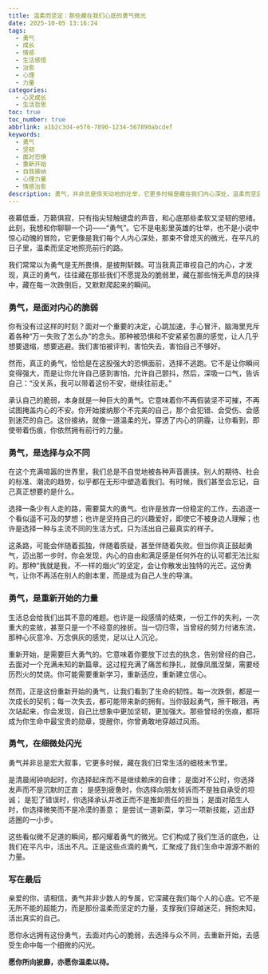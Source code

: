```yaml
---
title: 温柔而坚定：那些藏在我们心底的勇气微光
date: 2025-10-05 13:16:24
tags:
  - 勇气
  - 成长
  - 情感
  - 生活感悟
  - 治愈
  - 心理
  - 力量
categories:
  - 心灵成长
  - 生活哲思
toc: true
toc_number: true
abbrlink: a1b2c3d4-e5f6-7890-1234-567890abcdef
keywords:
  - 勇气
  - 坚韧
  - 面对恐惧
  - 重新开始
  - 自我接纳
  - 心理力量
  - 情感治愈
description: 勇气，并非总是惊天动地的壮举，它更多时候是藏在我们内心深处，温柔而坚定的微光。这篇文章将带你探索勇气在生活中的不同面向，从面对脆弱到选择与众不同，从重新开始到细微处的闪光。愿你从中找到共鸣，汲取力量，相信自己拥有穿越一切的力量。
---
```


夜幕低垂，万籁俱寂，只有指尖轻触键盘的声音，和心底那些柔软又坚韧的思绪。此刻，我想和你聊聊一个词——“勇气”。它不是电影里英雄的壮举，也不是小说中惊心动魄的冒险，它更像是我们每个人内心深处，那束不曾熄灭的微光，在平凡的日子里，温柔而坚定地照亮前行的路。

我们常常以为勇气是无所畏惧，是披荆斩棘。可当我真正审视自己的内心，才发现，真正的勇气，往往藏在那些我们不愿提及的脆弱里，藏在那些悄无声息的抉择中，藏在每一次跌倒后，又默默爬起来的瞬间。

### 勇气，是面对内心的脆弱

你有没有过这样的时刻？面对一个重要的决定，心跳加速，手心冒汗，脑海里充斥着各种“万一失败了怎么办”的念头。那种被恐惧和不安紧紧包裹的感觉，让人几乎想要退缩，想要逃避。我们害怕被评判，害怕失去，害怕自己不够好。

然而，真正的勇气，恰恰是在这股强大的恐惧面前，选择不逃跑。它不是让你瞬间变得强大，而是让你允许自己感到害怕，允许自己颤抖，然后，深吸一口气，告诉自己：“没关系，我可以带着这份不安，继续往前走。”

承认自己的脆弱，本身就是一种巨大的勇气。它意味着你不再假装坚不可摧，不再试图掩盖内心的不安。你开始接纳那个不完美的自己，那个会犯错、会受伤、会感到迷茫的自己。这份接纳，就像一道温柔的光，穿透了内心的阴霾，让你看到，即使带着伤痕，你依然拥有前行的力量。

### 勇气，是选择与众不同

在这个充满喧嚣的世界里，我们总是不自觉地被各种声音裹挟。别人的期待、社会的标准、潮流的趋势，似乎都在无形中塑造着我们。有时候，我们甚至会忘记，自己真正想要的是什么。

选择一条少有人走的路，需要莫大的勇气。也许是放弃一份稳定的工作，去追逐一个看似遥不可及的梦想；也许是坚持自己的兴趣爱好，即使它不被身边人理解；也许是选择一种与主流不同的生活方式，只为活出自己最真实的样子。

这条路，可能会伴随着孤独，伴随着质疑，甚至伴随着失败。但当你真正鼓起勇气，迈出那一步时，你会发现，内心的自由和满足感是任何外在的认可都无法比拟的。那种“我就是我，不一样的烟火”的坚定，会让你散发出独特的光芒。这份勇气，让你不再活在别人的剧本里，而是成为自己人生的导演。

### 勇气，是重新开始的力量

生活总会给我们出其不意的难题。也许是一段感情的结束，一份工作的失利，一次重大的变故，甚至只是一个不经意的挫折。当一切归零，当曾经的努力付诸东流，那种心灰意冷、万念俱灰的感觉，足以让人沉沦。

重新开始，是需要巨大勇气的。它意味着你要放下过去的执念，告别曾经的自己，去面对一个充满未知的新篇章。这过程充满了痛苦和挣扎，就像凤凰涅槃，需要经历烈火的焚烧。你可能需要重新学习，重新适应，重新建立信心。

然而，正是这份重新开始的勇气，让我们看到了生命的韧性。每一次跌倒，都是一次成长的契机；每一次失去，都可能带来新的拥有。当你鼓起勇气，擦干眼泪，再次站起来，你会发现，自己比想象中更加坚韧，更加强大。那些曾经的伤痕，都将成为你生命中最宝贵的勋章，提醒你，你曾勇敢地穿越过风雨。

### 勇气，在细微处闪光

勇气并非总是宏大叙事，它更多时候，藏在我们日常生活的细枝末节里。

是清晨闹钟响起时，你选择起床而不是继续赖床的自律；
是面对不公时，你选择发声而不是沉默的正直；
是感到疲惫时，你选择向朋友倾诉而不是独自承受的坦诚；
是犯了错误时，你选择承认并改正而不是推卸责任的担当；
是面对陌生人时，你选择微笑而不是冷漠的善意；
是尝试一道新菜，学习一项新技能，迈出舒适圈的一小步。

这些看似微不足道的瞬间，都闪耀着勇气的微光。它们构成了我们生活的底色，让我们在平凡中，活出不凡。正是这些点滴的勇气，汇聚成了我们生命中源源不断的力量。

### 写在最后

亲爱的你，请相信，勇气并非少数人的专属，它深藏在我们每个人的心底。它不是无所不能的超能力，而是那份温柔而坚定的力量，支撑我们穿越迷茫，拥抱未知，活出真实的自己。

愿你永远拥有这份勇气，去面对内心的脆弱，去选择与众不同，去重新开始，去感受生命中每一个细微的闪光。

**愿你所向披靡，亦愿你温柔以待。**